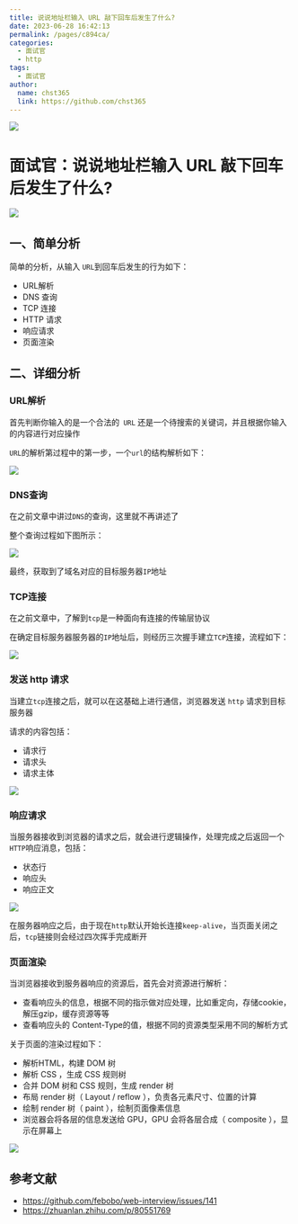 ```yaml
---
title: 说说地址栏输入 URL 敲下回车后发生了什么?
date: 2023-06-28 16:42:13
permalink: /pages/c894ca/
categories: 
  - 面试官
  - http
tags: 
  - 面试官
author: 
  name: chst365
  link: https://github.com/chst365
---
```

![](https://cdn.jsdelivr.net/gh/chst365/bolgImgs/imgs/topImgs/327.jpg)
# 面试官：说说地址栏输入 URL 敲下回车后发生了什么?

 ![](https://static.vue-js.com/11bf1f20-bdf4-11eb-85f6-6fac77c0c9b3.png)


## 一、简单分析

简单的分析，从输入 `URL`到回车后发生的行为如下：

- URL解析
- DNS 查询
- TCP 连接
- HTTP 请求
- 响应请求
- 页面渲染


## 二、详细分析

### URL解析

首先判断你输入的是一个合法的` URL` 还是一个待搜索的关键词，并且根据你输入的内容进行对应操作

`URL`的解析第过程中的第一步，一个`url`的结构解析如下：

 ![](https://static.vue-js.com/27a0c690-bdf4-11eb-ab90-d9ae814b240d.png)



### DNS查询

在之前文章中讲过`DNS`的查询，这里就不再讲述了

整个查询过程如下图所示：

 ![](https://static.vue-js.com/330fb770-bdf4-11eb-85f6-6fac77c0c9b3.png)

最终，获取到了域名对应的目标服务器`IP`地址



### TCP连接

在之前文章中，了解到`tcp`是一种面向有连接的传输层协议

在确定目标服务器服务器的`IP`地址后，则经历三次握手建立`TCP`连接，流程如下：

 ![](https://static.vue-js.com/ad750790-bdf4-11eb-85f6-6fac77c0c9b3.png)





### 发送 http 请求

当建立`tcp`连接之后，就可以在这基础上进行通信，浏览器发送 `http` 请求到目标服务器

请求的内容包括：

- 请求行
- 请求头
- 请求主体

 ![](https://static.vue-js.com/bbcb60f0-bdf4-11eb-ab90-d9ae814b240d.png)



### 响应请求

当服务器接收到浏览器的请求之后，就会进行逻辑操作，处理完成之后返回一个`HTTP`响应消息，包括：

- 状态行
- 响应头
- 响应正文

 ![](https://static.vue-js.com/c5fe0140-bdf4-11eb-ab90-d9ae814b240d.png)

在服务器响应之后，由于现在`http`默认开始长连接`keep-alive`，当页面关闭之后，`tcp`链接则会经过四次挥手完成断开



### 页面渲染

当浏览器接收到服务器响应的资源后，首先会对资源进行解析：

- 查看响应头的信息，根据不同的指示做对应处理，比如重定向，存储cookie，解压gzip，缓存资源等等
- 查看响应头的 Content-Type的值，根据不同的资源类型采用不同的解析方式

关于页面的渲染过程如下：

- 解析HTML，构建 DOM 树
- 解析 CSS ，生成 CSS 规则树
- 合并 DOM 树和 CSS 规则，生成 render 树
- 布局 render 树（ Layout / reflow ），负责各元素尺寸、位置的计算
- 绘制 render 树（ paint ），绘制页面像素信息
- 浏览器会将各层的信息发送给 GPU，GPU 会将各层合成（ composite ），显示在屏幕上

 ![](https://static.vue-js.com/db7bddd0-bdf4-11eb-85f6-6fac77c0c9b3.png)



## 参考文献

- https://github.com/febobo/web-interview/issues/141
- https://zhuanlan.zhihu.com/p/80551769